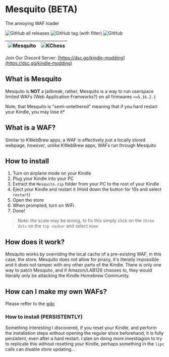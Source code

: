 # Mesquito (BETA)
The annoying WAF loader

![GitHub all releases](https://img.shields.io/github/downloads/KindleModding/Mesquito/total?style=for-the-badge)
![GitHub tag (with filter)](https://img.shields.io/github/v/tag/KindleModding/Mesquito?style=for-the-badge&label=Latest%20Version)
![GitHub](https://img.shields.io/github/license/KindleModding/Mesquito?style=for-the-badge)


| ![Mesquito](https://github.com/KindleModding/Mesquito/assets/69104218/d4948414-bd63-4387-b9bb-f8d83b6915cb) | ![KChess](https://github.com/KindleModding/Mesquito/assets/69104218/e696a49b-ee10-442f-ba83-bc17f0101210) |
|------------------------------------------------------------------------------------------------------------------|--------------------------------------------------------------------------------------------------------------------|


Join Our Discord Server: [https://dsc.gg/kindle-modding](https://dsc.gg/kindle-modding)

## What is Mesquito
Mesquito is **NOT** a jailbreak, rather, Mesquito is a way to run userspace limited WAFs (Web Application Framworks?) on all firmwares `<=5.16.2.1`

Note, that Mesquito is "semi-untethered" meaning that if you hard restart your Kindle, you may lose it*

## What is a WAF?
Similar to KWebBrew apps, a WAF is effectively just a locally stored webpage, *however*, unlike KWebBrew apps, WAFs run through Mesquito

## How to install
1. Turn on airplane mode on your Kindle
2. Plug your Kindle into your PC
3. Extract the `Mesquito.zip` folder from your PC to the root of your Kindle
4. Eject your Kindle and restart it (Hold down the button for 10s and select `restart`)
5. Open the store
6. When prompted, turn on WiFi
7. Done!
> Note: the scale may be wrong, to fix this simply click on the `three dots` on the `top navbar` and select `Home`

## How does it work?
Mesquito works by overriding the local cache of a pre-existing WAF, in this case, the store. Mesquito does not allow for piracy, it's literally impossible and it does not tamper with any other parts of the Kindle. There is only one way to patch Mesquito, and if Amazon/LAB126 chooses to, they would literally only be attacking the Kindle Homebrew Community.

## How can I make my own WAFs?
Please reffer to the [wiki](https://kindlemodding.github.io/docs/mesquito/development/)

### How to install (PERSISTENTLY)
Something interesting I discovered, if you reset your Kindle, and perform the installation steps without opening the regular store beforehand, it is fully persistent, even after a hard restart. I plan on doing more investiagion to try to replicate this without resetting your Kindle, perhaps something in the `lipc` calls can disable store updating...
